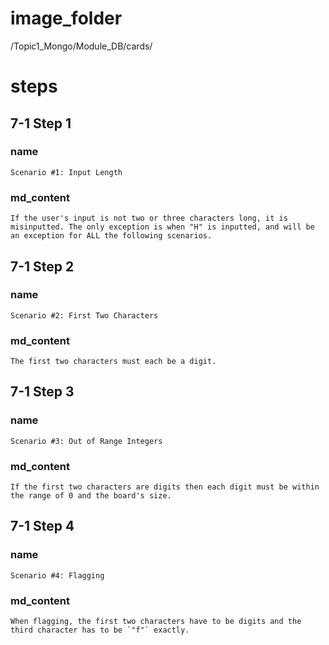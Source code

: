 # image_folder
/Topic1_Mongo/Module_DB/cards/

# steps

## 7-1 Step 1
### name
```
Scenario #1: Input Length
```
### md_content
```
If the user's input is not two or three characters long, it is misinputted. The only exception is when "H" is inputted, and will be an exception for ALL the following scenarios.  
```
## 7-1 Step 2
### name
```
Scenario #2: First Two Characters
```
### md_content
```
The first two characters must each be a digit.
```
## 7-1 Step 3
### name
```
Scenario #3: Out of Range Integers
```
### md_content
```
If the first two characters are digits then each digit must be within the range of 0 and the board's size. 
```

## 7-1 Step 4

### name
```
Scenario #4: Flagging
```
### md_content
```
When flagging, the first two characters have to be digits and the third character has to be `"f"` exactly. 
```

